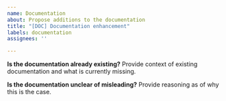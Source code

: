```yaml
---
name: Documentation
about: Propose additions to the documentation
title: "[DOC] Documentation enhancement"
labels: documentation
assignees: ''

---
```


**Is the documentation already existing?** 
Provide context of existing documentation and what is currently missing.

**Is the documentation unclear of misleading?**
Provide reasoning as of why this is the case.
